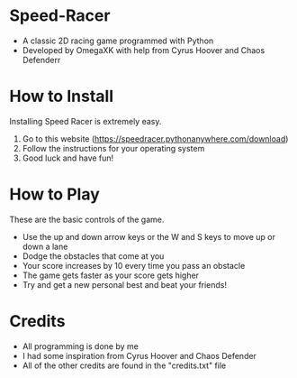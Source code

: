 # Speed-Racer
- A classic 2D racing game programmed with Python
- Developed by OmegaXK with help from Cyrus Hoover and Chaos Defenderr

# How to Install
Installing Speed Racer is extremely easy.
1. Go to this website (https://speedracer.pythonanywhere.com/download)
2. Follow the instructions for your operating system
3. Good luck and have fun!

# How to Play
These are the basic controls of the game.
- Use the up and down arrow keys or the W and S keys to move up or down a lane
- Dodge the obstacles that come at you
- Your score increases by 10 every time you pass an obstacle
- The game gets faster as your score gets higher
- Try and get a new personal best and beat your friends!

# Credits
- All programming is done by me
- I had some inspiration from Cyrus Hoover and Chaos Defender
- All of the other credits are found in the "credits.txt" file
